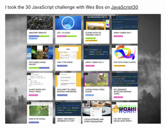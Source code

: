 I took the 30 JavaScript challenge with Wes Bos on [JavaScript30](https://javascript30.com/)

![alt text](image.png)